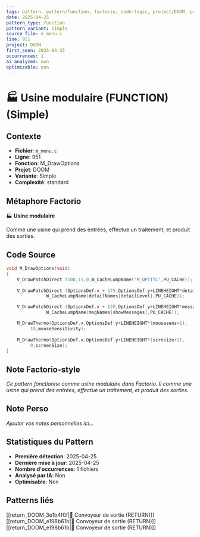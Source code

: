 ```yaml
---
tags: pattern, pattern/function, factorio, code-logic, project/DOOM, pattern/variant/simple
date: 2025-04-25
pattern_type: function
pattern_variant: simple
source_file: m_menu.c
line: 951
project: DOOM
first_seen: 2025-04-25
occurrences: 1
ai_analyzed: non
optimizable: non
---
```


# 🏭 Usine modulaire (FUNCTION) (Simple)

## Contexte
- **Fichier**: `m_menu.c`
- **Ligne**: 951
- **Fonction**: M_DrawOptions
- **Projet**: DOOM
- **Variante**: Simple
- **Complexité**: standard

## Métaphore Factorio
🏭 **Usine modulaire**

Comme une usine qui prend des entrées, effectue un traitement, et produit des sorties.

## Code Source
```c
void M_DrawOptions(void)
{
    V_DrawPatchDirect (108,15,0,W_CacheLumpName("M_OPTTTL",PU_CACHE));
	
    V_DrawPatchDirect (OptionsDef.x + 175,OptionsDef.y+LINEHEIGHT*detail,0,
		       W_CacheLumpName(detailNames[detailLevel],PU_CACHE));

    V_DrawPatchDirect (OptionsDef.x + 120,OptionsDef.y+LINEHEIGHT*messages,0,
		       W_CacheLumpName(msgNames[showMessages],PU_CACHE));

    M_DrawThermo(OptionsDef.x,OptionsDef.y+LINEHEIGHT*(mousesens+1),
		 10,mouseSensitivity);
	
    M_DrawThermo(OptionsDef.x,OptionsDef.y+LINEHEIGHT*(scrnsize+1),
		 9,screenSize);
}
```

## Note Factorio-style
*Ce pattern fonctionne comme usine modulaire dans Factorio. Il comme une usine qui prend des entrées, effectue un traitement, et produit des sorties.*

## Note Perso
*Ajouter vos notes personnelles ici...*

## Statistiques du Pattern
- **Première détection**: 2025-04-25
- **Dernière mise à jour**: 2025-04-25
- **Nombre d'occurrences**: 1 fichiers
- **Analysé par IA**: Non
- **Optimisable**: Non

## Patterns liés
[[return_DOOM_3e1b4f0f|🚚 Convoyeur de sortie (RETURN)]]
[[return_DOOM_e198b61b|🚚 Convoyeur de sortie (RETURN)]]
[[return_DOOM_e198b61b|🚚 Convoyeur de sortie (RETURN)]]
